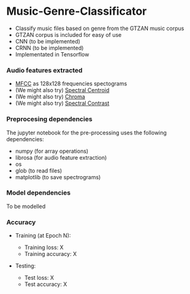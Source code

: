 # Music-Genre-Classificator

 * Classify music files based on genre from the GTZAN music corpus
 * GTZAN corpus is included for easy of use
 * CNN (to be implemented)
 * CRNN (to be implemented)
 * Implementated in Tensorflow

### Audio features extracted

 * [MFCC](https://en.wikipedia.org/wiki/Mel-frequency_cepstrum) as 128x128 frequencies spectograms
 * (We might also try) [Spectral Centroid](https://en.wikipedia.org/wiki/Spectral_centroid)
 * (We might also try) [Chroma](http://labrosa.ee.columbia.edu/matlab/chroma-ansyn/)
 * (We might also try) [Spectral Contrast](http://ieeexplore.ieee.org/document/1035731/)

### Preprocesing dependencies
The jupyter notebook for the pre-processing uses the following dependencies:
 * numpy (for array operations)
 * librosa (for audio feature extraction)
 * os
 * glob (to read files)
 * matplotlib (to save spectrograms)


### Model dependencies
To be modelled

### Accuracy

 * Training (at Epoch N):
    - Training loss: X
    - Training accuracy: X

 * Testing:
    - Test loss:   X
    - Test accuracy:  X
